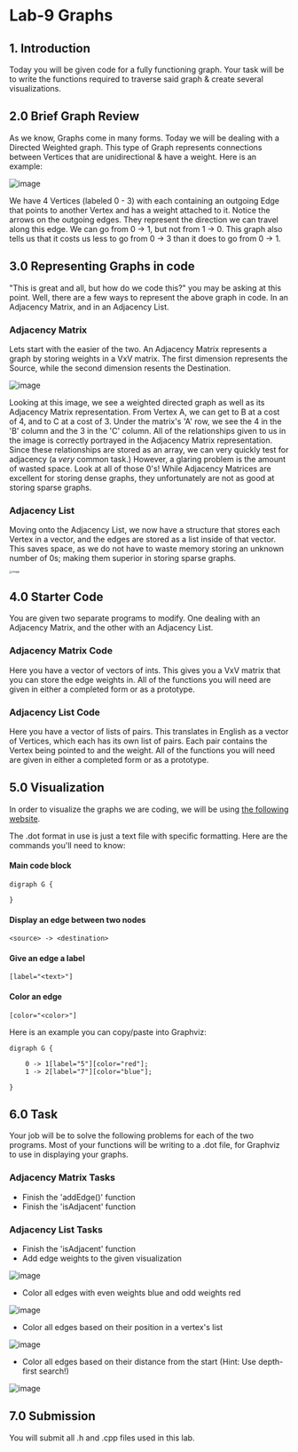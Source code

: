 # Lab-9 Graphs

## 1. Introduction

Today you will be given code for a fully functioning graph. Your task will be to write the functions required to traverse said graph & create several visualizations.

## 2.0 Brief Graph Review

As we know, Graphs come in many forms. Today we will be dealing with a Directed Weighted graph. This type of Graph represents connections between Vertices that are unidirectional & have a weight. Here is an example:

![image](./images/directed-weighted-graph.png)

We have 4 Vertices (labeled 0 - 3) with each containing an outgoing Edge that points to another Vertex and has a weight attached to it. Notice the arrows on the outgoing edges. They represent the direction we can travel along this edge. We can go from 0 -> 1, but not from 1 -> 0. This graph also tells us that it costs us less to go from 0 -> 3 than it does to go from 0 -> 1.

## 3.0 Representing Graphs in code

"This is great and all, but how do we code this?" you may be asking at this point. Well, there are a few ways to represent the above graph in code. In an Adjacency Matrix, and in an Adjacency List.

### Adjacency Matrix

Lets start with the easier of the two. An Adjacency Matrix represents a graph by storing weights in a VxV matrix. The first dimension represents the Source, while the second dimension resents the Destination.

![image](./images/adjacency-matrix.png)

Looking at this image, we see a weighted directed graph as well as its Adjacency Matrix representation. From Vertex A, we can get to B at a cost of 4, and to C at a cost of 3. Under the matrix's 'A' row, we see the 4 in the 'B' column and the 3 in the 'C' column. All of the relationships given to us in the image is correctly portrayed in the Adjacency Matrix representation. Since these relationships are stored as an array, we can very quickly test for adjacency (a *very* common task.) However, a glaring problem is the amount of wasted space. Look at all of those 0's! While Adjacency Matrices are excellent for storing dense graphs, they unfortunately are not as good at storing sparse graphs.

### Adjacency List

Moving onto the Adjacency List, we now have a structure that stores each Vertex in a vector, and the edges are stored as a list inside of that vector. This saves space, as we do not have to waste memory storing an unknown number of 0s; making them superior in storing sparse graphs.

<img src="./images/adjacency-list.jpg" alt="image" style="zoom:33%;" />

## 4.0 Starter Code

You are given two separate programs to modify. One dealing with an Adjacency Matrix, and the other with an Adjacency List.

### Adjacency Matrix Code

Here you have a vector of vectors of ints. This gives you a VxV matrix that you can store the edge weights in. All of the functions you will need are given in either a completed form or as a prototype. 

### Adjacency List Code

Here you have a vector of lists of pairs. This translates in English as a vector of Vertices, which each has its own list of pairs. Each pair contains the Vertex being pointed to and the weight. All of the functions you will need are given in either a completed form or as a prototype. 

## 5.0 Visualization

In order to visualize the graphs we are coding, we will be using [the following website](https://dreampuf.github.io/GraphvizOnline/#digraph%20G%20%7B%0A%0A%20%20l1%20-%3E%20l2%3B%0A%20%20l2%20-%3E%20l3%3B%0A%0A%7D).

The .dot format in use is just a text file with specific formatting. Here are the commands you'll need to know:

#### Main code block

```
digraph G {

}
```

#### Display an edge between two nodes

```
<source> -> <destination>
```

#### Give an edge a label

```
[label="<text>"]
```

#### Color an edge

```
[color="<color>"]
```

Here is an example you can copy/paste into Graphviz:

```
digraph G {

	0 -> 1[label="5"][color="red"];
	1 -> 2[label="7"][color="blue"];
    
}
```

## 6.0 Task

Your job will be to solve the following problems for each of the two programs. Most of your functions will be writing to a .dot file, for Graphviz to use in displaying your graphs.

### Adjacency Matrix Tasks

- Finish the 'addEdge()' function
- Finish the 'isAdjacent' function

### Adjacency List Tasks

- Finish the 'isAdjacent' function
- Add edge weights to the given visualization

![image](./images/problem-1-sol.png)

- Color all edges with even weights blue and odd weights red

![image](./images/problem-2-sol.png)

- Color all edges based on their position in a vertex's list

![image](./images/problem-3-sol.png)

- Color all edges based on their distance from the start (Hint: Use depth-first search!)

![image](./images/problem-4-sol.png)

## 7.0 Submission

You will submit all .h and .cpp files used in this lab.
